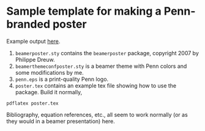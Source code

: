# Sample template for making a Penn-branded poster

Example output [here](http://pennecon.github.io/penn-poster/poster.pdf).

1. `beamerposter.sty` contains the `beamerposter` package, copyright 2007 by Philippe Dreuw.
2. `beamerthemeconfposter.sty` is a beamer theme with Penn colors and some modifications by me.
3. `penn.eps` is a print-quality Penn logo.
4. `poster.tex` contains an example tex file showing how to use the package. Build it normally,
  ```
  pdflatex poster.tex
  ```

Bibliography, equation references, etc., all seem to work normally (or as they would in a beamer presentation) here.
